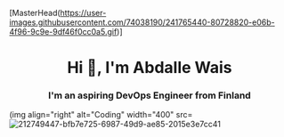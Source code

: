 [MasterHead(https://user-images.githubusercontent.com/74038190/241765440-80728820-e06b-4f96-9c9e-9df46f0cc0a5.gif)]
<h1 align="center">Hi 👋, I'm Abdalle Wais</h1>
<h3 align="center">I'm an aspiring DevOps Engineer from Finland</h3>

(img align="right" alt="Coding" width="400" src=![212749447-bfb7e725-6987-49d9-ae85-2015e3e7cc41](https://github.com/AbedDX/AbedDX/assets/123561100/55fed20f-2398-4b99-8935-273a7b5bfe8c)
